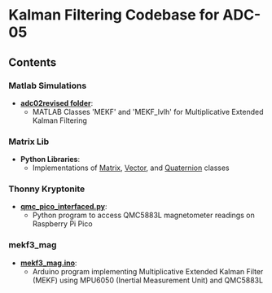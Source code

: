 # Kalman Filtering Codebase for ADC-05

## Contents

### Matlab Simulations
- **[adc02revised folder](./MATLAB%20Simulations/adc02revised)**: 
  - MATLAB Classes 'MEKF' and 'MEKF_lvlh' for Multiplicative Extended Kalman Filtering

### Matrix Lib
- **Python Libraries**:
  - Implementations of [Matrix](./Matrix%20Lib/matrix.py), [Vector](./Matrix%20Lib/vector.py), and [Quaternion](./Matrix%20Lib/quaternion.py) classes

### Thonny Kryptonite
- **[qmc_pico_interfaced.py](./Thonny%20Kryptonite/qmc_pico_interfaced.py)**: 
  - Python program to access QMC5883L magnetometer readings on Raspberry Pi Pico

### mekf3_mag
- **[mekf3_mag.ino](./mekf3_mag/mekf3_mag/mekf3_mag.ino)**: 
  - Arduino program implementing Multiplicative Extended Kalman Filter (MEKF) using MPU6050 (Inertial Measurement Unit) and QMC5883L
